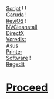 [Script](https://raw.githubusercontent.com/hookstdev/OmniGuides/omni/OS/Linux/linux.txt) ! !<br>
[Garuda](https://iso.builds.garudalinux.org/iso/latest/garuda/dr460nized/) !<br>
[ReviOS](https://www.revi.cc/revios/download) !<br>
[NVCleanstall](https://www.techpowerup.com/download/techpowerup-nvcleanstall/)<br>
[DirectX](https://www.microsoft.com/en-us/download/details.aspx?id=35)<br>
[Vcredist](https://github.com/abbodi1406/vcredist/releases)<br>
[Asus](https://www.asus.com/in/Laptops/For-Gaming/TUF-Gaming/ASUS-TUF-Gaming-F15/HelpDesk_Download/)<br>
[Printer](https://www.epson.co.in/Support/Printers/All-In-One/L-Series/Epson-L3210/s/SPT_C11CJ68506)<br>
[Software](https://github.com/hookstdev/OmniGuides/blob/omni/Software/Windows.txt) !<br>
[Regedit](https://raw.githubusercontent.com/hookstdev/OmniGuides/omni/OS/disable-uac.reg)

# [Proceed](https://github.com/hookstdev/OmniGuides/blob/omni/OS/Wifi.md)
